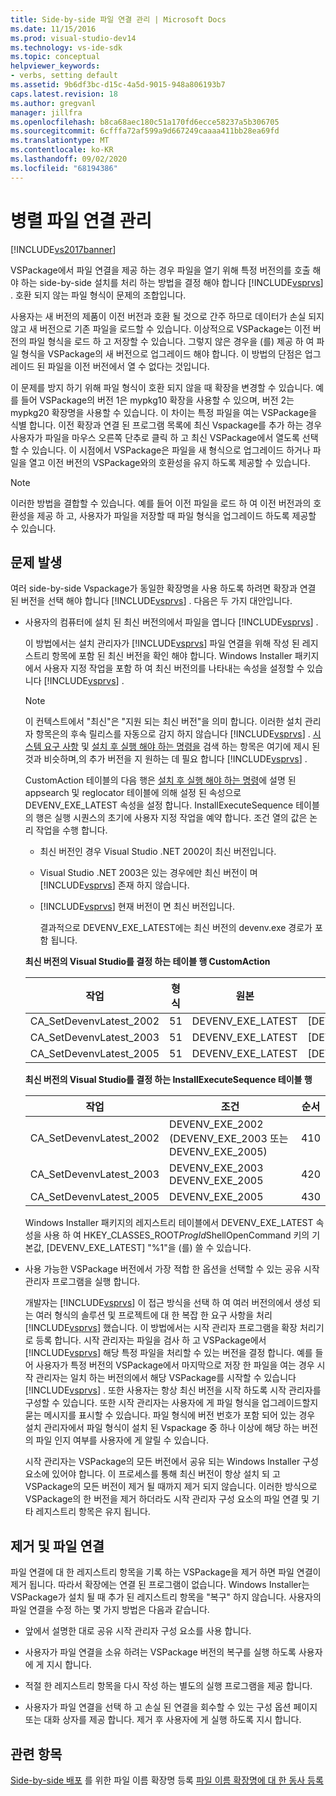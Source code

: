 ```yaml
---
title: Side-by-side 파일 연결 관리 | Microsoft Docs
ms.date: 11/15/2016
ms.prod: visual-studio-dev14
ms.technology: vs-ide-sdk
ms.topic: conceptual
helpviewer_keywords:
- verbs, setting default
ms.assetid: 9b6df3bc-d15c-4a5d-9015-948a806193b7
caps.latest.revision: 18
ms.author: gregvanl
manager: jillfra
ms.openlocfilehash: b8ca68aec180c51a170fd6ecce58237a5b306705
ms.sourcegitcommit: 6cfffa72af599a9d667249caaaa411bb28ea69fd
ms.translationtype: MT
ms.contentlocale: ko-KR
ms.lasthandoff: 09/02/2020
ms.locfileid: "68194386"
---
```

# <a name="managing-side-by-side-file-associations"></a>병렬 파일 연결 관리

[!INCLUDE[vs2017banner](../includes/vs2017banner.md)]

VSPackage에서 파일 연결을 제공 하는 경우 파일을 열기 위해 특정 버전의를 호출 해야 하는 side-by-side 설치를 처리 하는 방법을 결정 해야 합니다 [!INCLUDE[vsprvs](../includes/vsprvs-md.md)] . 호환 되지 않는 파일 형식이 문제의 조합입니다.

사용자는 새 버전의 제품이 이전 버전과 호환 될 것으로 간주 하므로 데이터가 손실 되지 않고 새 버전으로 기존 파일을 로드할 수 있습니다. 이상적으로 VSPackage는 이전 버전의 파일 형식을 로드 하 고 저장할 수 있습니다. 그렇지 않은 경우을 (를) 제공 하 여 파일 형식을 VSPackage의 새 버전으로 업그레이드 해야 합니다. 이 방법의 단점은 업그레이드 된 파일을 이전 버전에서 열 수 없다는 것입니다.

이 문제를 방지 하기 위해 파일 형식이 호환 되지 않을 때 확장을 변경할 수 있습니다. 예를 들어 VSPackage의 버전 1은 mypkg10 확장을 사용할 수 있으며, 버전 2는 mypkg20 확장명을 사용할 수 있습니다. 이 차이는 특정 파일을 여는 VSPackage을 식별 합니다. 이전 확장과 연결 된 프로그램 목록에 최신 Vspackage를 추가 하는 경우 사용자가 파일을 마우스 오른쪽 단추로 클릭 하 고 최신 VSPackage에서 열도록 선택할 수 있습니다. 이 시점에서 VSPackage은 파일을 새 형식으로 업그레이드 하거나 파일을 열고 이전 버전의 VSPackage와의 호환성을 유지 하도록 제공할 수 있습니다.

> [!NOTE]
> 이러한 방법을 결합할 수 있습니다. 예를 들어 이전 파일을 로드 하 여 이전 버전과의 호환성을 제공 하 고, 사용자가 파일을 저장할 때 파일 형식을 업그레이드 하도록 제공할 수 있습니다.

## <a name="facing-the-problem"></a>문제 발생

여러 side-by-side Vspackage가 동일한 확장명을 사용 하도록 하려면 확장과 연결 된 버전을 선택 해야 합니다 [!INCLUDE[vsprvs](../includes/vsprvs-md.md)] . 다음은 두 가지 대안입니다.

- 사용자의 컴퓨터에 설치 된 최신 버전의에서 파일을 엽니다 [!INCLUDE[vsprvs](../includes/vsprvs-md.md)] .

   이 방법에서는 설치 관리자가 [!INCLUDE[vsprvs](../includes/vsprvs-md.md)] 파일 연결을 위해 작성 된 레지스트리 항목에 포함 된 최신 버전을 확인 해야 합니다. Windows Installer 패키지에서 사용자 지정 작업을 포함 하 여 최신 버전의를 나타내는 속성을 설정할 수 있습니다 [!INCLUDE[vsprvs](../includes/vsprvs-md.md)] .

  > [!NOTE]
  > 이 컨텍스트에서 "최신"은 "지원 되는 최신 버전"을 의미 합니다. 이러한 설치 관리자 항목은의 후속 릴리스를 자동으로 감지 하지 않습니다 [!INCLUDE[vsprvs](../includes/vsprvs-md.md)] . [시스템 요구 사항](../extensibility/internals/detecting-system-requirements.md) 및 [설치 후 실행 해야 하는 명령을](../extensibility/internals/commands-that-must-be-run-after-installation.md) 검색 하는 항목은 여기에 제시 된 것과 비슷하며,의 추가 버전을 지 원하는 데 필요 합니다 [!INCLUDE[vsprvs](../includes/vsprvs-md.md)] .

   CustomAction 테이블의 다음 행은 [설치 후 실행 해야 하는 명령](../extensibility/internals/commands-that-must-be-run-after-installation.md)에 설명 된 appsearch 및 reglocator 테이블에 의해 설정 된 속성으로 DEVENV_EXE_LATEST 속성을 설정 합니다. InstallExecuteSequence 테이블의 행은 실행 시퀀스의 초기에 사용자 지정 작업을 예약 합니다. 조건 열의 값은 논리 작업을 수행 합니다.

  - 최신 버전인 경우 Visual Studio .NET 2002이 최신 버전입니다.

  - Visual Studio .NET 2003은 있는 경우에만 최신 버전이 며 [!INCLUDE[vsprvs](../includes/vsprvs-md.md)] 존재 하지 않습니다.

  - [!INCLUDE[vsprvs](../includes/vsprvs-md.md)] 현재 버전이 면 최신 버전입니다.

    결과적으로 DEVENV_EXE_LATEST에는 최신 버전의 devenv.exe 경로가 포함 됩니다.

  **최신 버전의 Visual Studio를 결정 하는 테이블 행 CustomAction**

  |작업|형식|원본|대상|
  |------------|----------|------------|------------|
  |CA_SetDevenvLatest_2002|51|DEVENV_EXE_LATEST|[DEVENV_EXE_2002]|
  |CA_SetDevenvLatest_2003|51|DEVENV_EXE_LATEST|[DEVENV_EXE_2003]|
  |CA_SetDevenvLatest_2005|51|DEVENV_EXE_LATEST|[DEVENV_EXE_2005]|

  **최신 버전의 Visual Studio를 결정 하는 InstallExecuteSequence 테이블 행**

  |작업|조건|순서|
  |------------|---------------|--------------|
  |CA_SetDevenvLatest_2002|DEVENV_EXE_2002 (DEVENV_EXE_2003 또는 DEVENV_EXE_2005)|410|
  |CA_SetDevenvLatest_2003|DEVENV_EXE_2003 DEVENV_EXE_2005|420|
  |CA_SetDevenvLatest_2005|DEVENV_EXE_2005|430|

   Windows Installer 패키지의 레지스트리 테이블에서 DEVENV_EXE_LATEST 속성을 사용 하 여 HKEY_CLASSES_ROOT*ProgId*ShellOpenCommand 키의 기본값, [DEVENV_EXE_LATEST] "%1"을 (를) 쓸 수 있습니다.

- 사용 가능한 VSPackage 버전에서 가장 적합 한 옵션을 선택할 수 있는 공유 시작 관리자 프로그램을 실행 합니다.

   개발자는 [!INCLUDE[vsprvs](../includes/vsprvs-md.md)] 이 접근 방식을 선택 하 여 여러 버전의에서 생성 되는 여러 형식의 솔루션 및 프로젝트에 대 한 복잡 한 요구 사항을 처리 [!INCLUDE[vsprvs](../includes/vsprvs-md.md)] 했습니다. 이 방법에서는 시작 관리자 프로그램을 확장 처리기로 등록 합니다. 시작 관리자는 파일을 검사 하 고 VSPackage에서 [!INCLUDE[vsprvs](../includes/vsprvs-md.md)] 해당 특정 파일을 처리할 수 있는 버전을 결정 합니다. 예를 들어 사용자가 특정 버전의 VSPackage에서 마지막으로 저장 한 파일을 여는 경우 시작 관리자는 일치 하는 버전의에서 해당 VSPackage를 시작할 수 있습니다 [!INCLUDE[vsprvs](../includes/vsprvs-md.md)] . 또한 사용자는 항상 최신 버전을 시작 하도록 시작 관리자를 구성할 수 있습니다. 또한 시작 관리자는 사용자에 게 파일 형식을 업그레이드할지 묻는 메시지를 표시할 수 있습니다. 파일 형식에 버전 번호가 포함 되어 있는 경우 설치 관리자에서 파일 형식이 설치 된 Vspackage 중 하나 이상에 해당 하는 버전의 파일 인지 여부를 사용자에 게 알릴 수 있습니다.

   시작 관리자는 VSPackage의 모든 버전에서 공유 되는 Windows Installer 구성 요소에 있어야 합니다. 이 프로세스를 통해 최신 버전이 항상 설치 되 고 VSPackage의 모든 버전이 제거 될 때까지 제거 되지 않습니다. 이러한 방식으로 VSPackage의 한 버전을 제거 하더라도 시작 관리자 구성 요소의 파일 연결 및 기타 레지스트리 항목은 유지 됩니다.

## <a name="uninstall-and-file-associations"></a>제거 및 파일 연결

파일 연결에 대 한 레지스트리 항목을 기록 하는 VSPackage을 제거 하면 파일 연결이 제거 됩니다. 따라서 확장에는 연결 된 프로그램이 없습니다. Windows Installer는 VSPackage가 설치 될 때 추가 된 레지스트리 항목을 "복구" 하지 않습니다. 사용자의 파일 연결을 수정 하는 몇 가지 방법은 다음과 같습니다.

- 앞에서 설명한 대로 공유 시작 관리자 구성 요소를 사용 합니다.

- 사용자가 파일 연결을 소유 하려는 VSPackage 버전의 복구를 실행 하도록 사용자에 게 지시 합니다.

- 적절 한 레지스트리 항목을 다시 작성 하는 별도의 실행 프로그램을 제공 합니다.

- 사용자가 파일 연결을 선택 하 고 손실 된 연결을 회수할 수 있는 구성 옵션 페이지 또는 대화 상자를 제공 합니다. 제거 후 사용자에 게 실행 하도록 지시 합니다.

## <a name="see-also"></a>관련 항목

[Side-by-side 배포](../extensibility/registering-file-name-extensions-for-side-by-side-deployments.md) 
 를 위한 파일 이름 확장명 등록 [파일 이름 확장명에 대 한 동사 등록](../extensibility/registering-verbs-for-file-name-extensions.md)
